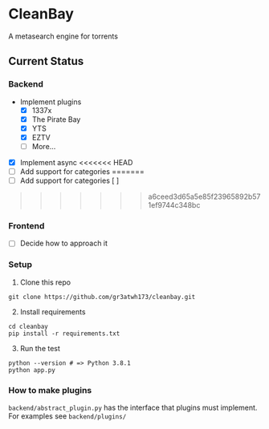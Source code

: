 # CleanBay
A metasearch engine for torrents

## Current Status

### Backend
- Implement plugins
  - [x] 1337x 
  - [x] The Pirate Bay 
  - [x] YTS 
  - [x] EZTV 
  - [ ] More...
- [x] Implement async 
<<<<<<< HEAD
- [ ] Add support for categories
=======
- [ ] Add support for categories [ ]
>>>>>>> a6ceed3d65a5e85f23965892b571ef9744c348bc

### Frontend
- [ ] Decide how to approach it

### Setup
1. Clone this repo
```
git clone https://github.com/gr3atwh173/cleanbay.git
```

2. Install requirements
```
cd cleanbay
pip install -r requirements.txt
```

3. Run the test
```
python --version # => Python 3.8.1
python app.py
```

### How to make plugins

`backend/abstract_plugin.py` has the interface that plugins must implement. For examples see `backend/plugins/` 
